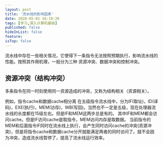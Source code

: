 ```yaml
---
layout: post
title: '流水线的影响因素'
date: 2020-05-01 16:19:20
tags: [学习,深入计算机基础]
published: false
hideInList: false
feature: 
isTop: false
---
```

流水线中存在一些相关情况，它使得下一条指令无法按照预期执行，影响流水线的性能。按照其作用机理，一般分为三种 资源冲突、数据冲突和控制冲突。

## 资源冲突（结构冲突）
多条指令在同一时刻使用同一资源造成的冲突，又称为结构相关（资源相关）。

例如，指令cache和数据cache相分离
在五级指令流水线中，分为IF(取址)，ID(译码)，EXE(执行)，MEM(访存)，WB(写回)。当然也不一定是五级，现在处理器流水线的长度都在15级左右。但是IF和MEM这两步总是有的。
其中IF和MEM都会访问cache。但是IF访问cache是取指令，MEM访问内存是取数据。
当前指令的MEM和后面指令IF同时在流水线上执行，会产生同时访问cache的冲突(资源冲突)，但是将指令cache和数据cache分开就能满足两者的同时访问了。就不会因为冲突，造成流水线暂停了，提高了流水线运行效率。



